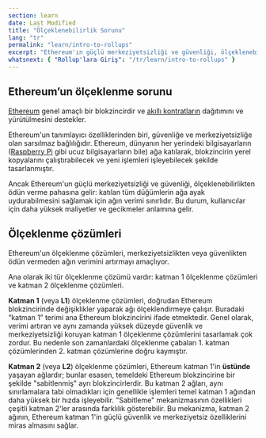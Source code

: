 ```yaml
---
section: learn
date: Last Modified
title: "Ölçeklenebilirlik Sorunu"
lang: "tr"
permalink: "learn/intro-to-rollups"
excerpt: "Ethereum'ın güçlü merkeziyetsizliği ve güvenliği, ölçeklenebilirliğini feda etmesiyle sağlanır: Katılan tüm düğümlerin ağa ayak uydurabilmesini sağlamak için ağın işlem kapasitesi sınırlıdır. Bu sınır sonuçta kullanıcılar için daha yüksek maliyetlere ve gecikmelere neden olur."
whatsnext: { "Rollup'lara Giriş": "/tr/learn/intro-to-rollups" }
---
```


## Ethereum’un ölçeklenme sorunu

[Ethereum](https://ethereum.org/en/developers/docs/intro-to-ethereum/#what-is-ethereum) genel amaçlı bir blokzincirdir ve [akıllı kontratların](https://ethereum.org/en/developers/docs/intro-to-ethereum/#what-are-smart-contracts) dağıtımını ve yürütülmesini destekler.

Ethereum'un tanımlayıcı özelliklerinden biri, güvenliğe ve merkeziyetsizliğe olan sarsılmaz bağlılığıdır. Ethereum, dünyanın her yerindeki bilgisayarların ([Raspberry Pi](https://ethereum-on-arm-documentation.readthedocs.io/) gibi ucuz bilgisayarların bile) ağa katılarak, blokzincirin yerel kopyalarını çalıştırabilecek ve yeni işlemleri işleyebilecek şekilde tasarlanmıştır.

Ancak Ethereum'un güçlü merkeziyetsizliği ve güvenliği, ölçeklenebilirlikten ödün verme pahasına gelir: katılan tüm düğümlerin ağa ayak uydurabilmesini sağlamak için ağın verimi sınırlıdır. Bu durum, kullanıcılar için daha yüksek maliyetler ve gecikmeler anlamına gelir.

## Ölçeklenme çözümleri

Ethereum'un ölçeklenme çözümleri, merkeziyetsizlikten veya güvenlikten ödün vermeden ağın verimini artırmayı amaçlıyor.

Ana olarak iki tür ölçeklenme çözümü vardır: katman 1 ölçeklenme çözümleri ve katman 2 ölçeklenme çözümleri.

**Katman 1** (veya **L1**) ölçeklenme çözümleri, doğrudan Ethereum blokzincirinde değişiklikler yaparak ağı ölçeklendirmeye çalışır. Buradaki “katman 1” terimi ana Ethereum blokzincirini ifade etmektedir. Genel olarak, verimi artıran ve aynı zamanda yüksek düzeyde güvenlik ve merkeziyetsizliği koruyan katman 1 ölçeklenme çözümlerini tasarlamak çok zordur. Bu nedenle son zamanlardaki ölçeklenme çabaları 1. katman çözümlerinden 2. katman çözümlerine doğru kaymıştır.

**Katman 2** (veya **L2**) ölçeklenme çözümleri, Ethereum katman 1'in **üstünde** yaşayan ağlardır; bunlar esasen, temeldeki Ethereum blokzincirine bir şekilde "sabitlenmiş" ayrı blokzincirlerdir. Bu katman 2 ağları, aynı sınırlamalara tabi olmadıkları için genellikle işlemleri temel katman 1 ağından daha yüksek bir hızda işleyebilir. "Sabitleme" mekanizmasının özellikleri çeşitli katman 2'ler arasında farklılık gösterebilir. Bu mekanizma, katman 2 ağının, Ethereum katman 1'in güçlü güvenlik ve merkeziyetsiz özelliklerini miras almasını sağlar.
